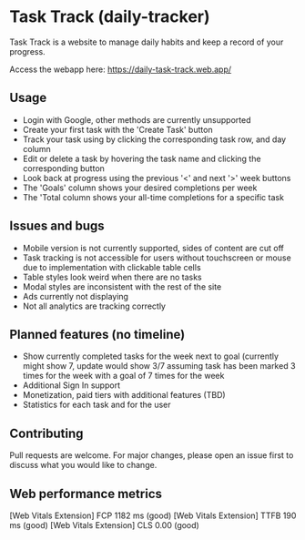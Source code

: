 # Task Track (daily-tracker)

Task Track is a website to manage daily habits and keep a record of your progress. 

Access the webapp here: https://daily-task-track.web.app/

## Usage

- Login with Google, other methods are currently unsupported
- Create your first task with the 'Create Task' button
- Track your task using by clicking the corresponding task row, and day column
- Edit or delete a task by hovering the task name and clicking the corresponding button
- Look back at progress using the previous '<' and next '>' week buttons
- The 'Goals' column shows your desired completions per week
- The 'Total column shows your all-time completions for a specific task

## Issues and bugs

- Mobile version is not currently supported, sides of content are cut off
- Task tracking is not accessible for users without touchscreen or mouse due to implementation with clickable table cells
- Table styles look weird when there are no tasks
- Modal styles are inconsistent with the rest of the site
- Ads currently not displaying
- Not all analytics are tracking correctly

## Planned features (no timeline)
- Show currently completed tasks for the week next to goal (currently might show 7, update would show 3/7 assuming task has been marked 3 times for the week with a goal of 7 times for the week
- Additional Sign In support
- Monetization, paid tiers with additional features (TBD)
- Statistics for each task and for the user

## Contributing

Pull requests are welcome. For major changes, please open an issue first
to discuss what you would like to change.

## Web performance metrics

[Web Vitals Extension] FCP 1182 ms (good)
[Web Vitals Extension] TTFB 190 ms (good)
[Web Vitals Extension] CLS 0.00 (good)
